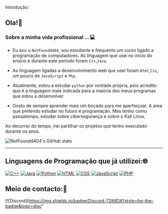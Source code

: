  Introdução:
## Ola!👋
### Sobre a minha vida profissional ...💻
- Eu sou o `NotFoundd404`, sou estudante e frequento um curso ligado a programação de computadores. As linguagem que usei no inicio do ensino e durante este periodo foram `C++`,`Java`.

- As linguagem ligadas a desenvolvimento web que usei foram `Html`,`Css`, um pouco de `JavaScript` e `Php`.

- Atualmente, estou a estudar `python` por vontade própria, pois acredito que é a linguagem mais indicada para a maioria dos meus programas que estou a desenvolver.

- Gosto de sempre aprender mais um bocado para me aperfeiçoar.
A area que pretendo estudar no futuro é programação. Mas tenho como passatempo, estudar sobre cibersegurança e sobre o Kali Linux.

Ao decorrer do tempo, irei partilhar os projetos que tenho executado durante os anos.

![NotFoundd404's GitHub stats](https://github-readme-stats.vercel.app/api?username=NotFoundd404&show_icons=true&theme=dark)

***
## Linguagens de Programação que já utilizei:🌐
[![C++](https://img.shields.io/badge/C%2B%2B-00599C?style=for-the-badge&logo=c%2B%2B&logoColor=white)]()
[![Java](https://img.shields.io/badge/Java-ED8B00?style=for-the-badge&logo=openjdk&logoColor=white)]()
[![Python](https://img.shields.io/badge/Python-14354C?style=for-the-badge&logo=python&logoColor=white)]()
[![HTML](https://img.shields.io/badge/HTML5-E34F26?style=for-the-badge&logo=html5&logoColor=white)]()
[![CSS](https://img.shields.io/badge/CSS3-1572B6?style=for-the-badge&logo=css3&logoColor=white)]()
[![JavaScript](https://img.shields.io/badge/JavaScript-323330?style=for-the-badge&logo=javascript&logoColor=F7DF1E)]()
[![PHP](https://img.shields.io/badge/PHP-777BB4?style=for-the-badge&logo=php&logoColor=white)]()
## Meio de contacto:📱
[![Discord](https://img.shields.io/badge/Discord-7289DA?style=for-the-badge&logo=disc"


